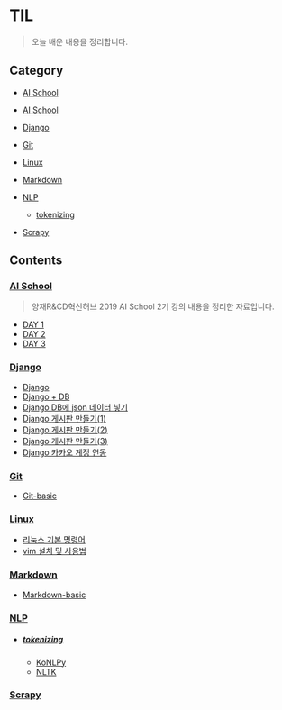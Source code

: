 # TIL

> 오늘 배운 내용을 정리합니다.



## Category

- [AI School](#ai_school)



- [AI School](https://github.com/winarc24/TIL/tree/master/AI_School)
- [Django](https://github.com/winarc24/TIL/blob/master/Django)
- [Git](https://github.com/winarc24/TIL/tree/master/Git)
- [Linux](https://github.com/winarc24/TIL/tree/master/Linux)
- [Markdown](https://github.com/winarc24/TIL/tree/master/Markdown)
- [NLP](https://github.com/winarc24/TIL/tree/master/NLP)
  - [tokenizing](https://github.com/winarc24/TIL/tree/master/NLP/Tokenizing)
- [Scrapy](https://github.com/winarc24/TIL/tree/master/Scrapy)



## Contents

### [](#ai_school)[AI School](https://github.com/winarc24/TIL/tree/master/AI_School)

> 양재R&CD혁신허브 2019 AI School 2기 강의 내용을 정리한 자료입니다.

- [DAY 1](https://github.com/winarc24/TIL/blob/master/AI_School/DAY%201.md)
- [DAY 2](https://github.com/winarc24/TIL/blob/master/AI_School/DAY%202.md)
- [DAY 3](https://github.com/winarc24/TIL/blob/master/AI_School/DAY%203.md)



### [Django](https://github.com/winarc24/TIL/blob/master/Django)

- [Django](https://github.com/winarc24/TIL/blob/master/Django/Django.md)
- [Django + DB](https://github.com/winarc24/TIL/blob/master/Django/Django%20%2B%20DB.md)
- [Django DB에 json 데이터 넣기](https://github.com/winarc24/TIL/blob/master/Django/Django%20DB에%20json%20데이터%20넣기.md)
- [Django 게시판 만들기(1)](https://github.com/winarc24/TIL/blob/master/Django/Django%20게시판%20만들기%20(1).md)
- [Django 게시판 만들기(2)](https://github.com/winarc24/TIL/blob/master/Django/Django%20게시판%20만들기%20(2).md)
- [Django 게시판 만들기(3)](https://github.com/winarc24/TIL/blob/master/Django/Django%20게시판%20만들기%20(3).md)
- [Django 카카오 계정 연동](https://github.com/winarc24/TIL/blob/master/Django/Django%20카카오%20계정%20연동.md)



### [Git](https://github.com/winarc24/TIL/tree/master/Git)

- [Git-basic](https://github.com/winarc24/TIL/blob/master/Git/Git-basic.md)



### [Linux](https://github.com/winarc24/TIL/tree/master/Linux)

- [리눅스 기본 명령어](https://github.com/winarc24/TIL/blob/master/Linux/%EB%A6%AC%EB%88%85%EC%8A%A4%20%EA%B8%B0%EB%B3%B8%20%EB%AA%85%EB%A0%B9%EC%96%B4.md)
- [vim 설치 및 사용법](https://github.com/winarc24/TIL/blob/master/Linux/vim%20%EC%84%A4%EC%B9%98%20%EB%B0%8F%20%EC%82%AC%EC%9A%A9%EB%B2%95.md)



### [Markdown](https://github.com/winarc24/TIL/tree/master/Markdown)

- [Markdown-basic](https://github.com/winarc24/TIL/blob/master/Markdown/Markdown-basic.md)



### [NLP](https://github.com/winarc24/TIL/tree/master/NLP)

- ##### [tokenizing](https://github.com/winarc24/TIL/tree/master/NLP/Tokenizing)

  - [KoNLPy](https://github.com/winarc24/TIL/blob/master/NLP/Tokenizing/KoNLPy.ipynb)
  - [NLTK](https://github.com/winarc24/TIL/blob/master/NLP/Tokenizing/NLTK.ipynb)



### [Scrapy](https://github.com/winarc24/TIL/tree/master/Scrapy)

